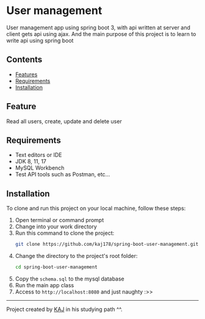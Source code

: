 # User management

User management app using spring boot 3, with api written at server and client gets api using ajax.
And the main purpose of this project is to learn to write api using spring boot


## Contents

- [Features](#feature)
- [Requirements](#requirements)
- [Installation](#installation)


## Feature

Read all users, create, update and delete user


## Requirements
- Text editors or IDE
- JDK 8, 11, 17
- MySQL Workbench
- Test API tools such as Postman, etc...

## Installation

To clone and run this project on your local machine, follow these steps:
1. Open terminal or command prompt
2. Change into your work directory
3. Run this command to clone the project: 
    ```bash
    git clone https://github.com/kaj178/spring-boot-user-management.git
4. Change the directory to the project's root folder:
    ```bash
    cd spring-boot-user-management   
5. Copy the `schema.sql` to the mysql database
6. Run the main app class
7. Access to `http://localhost:8080` and just naughty :>>

---

Project created by [KAJ](https://github.com/kaj178) in his studying path ^^.
